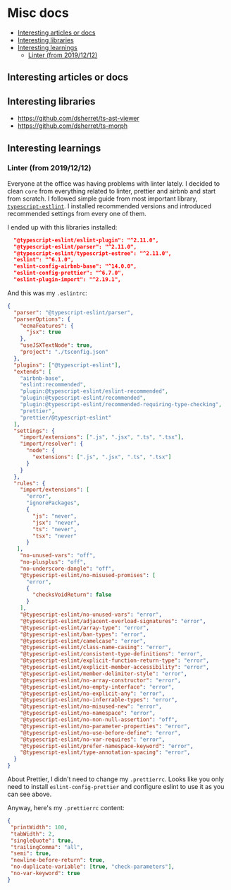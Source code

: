# Misc docs  <!-- omit in toc -->

- [Interesting articles or docs](#interesting-articles-or-docs)
- [Interesting libraries](#interesting-libraries)
- [Interesting learnings](#interesting-learnings)
  - [Linter (from 2019/12/12)](#linter-from-20191212)

## Interesting articles or docs

## Interesting libraries

- https://github.com/dsherret/ts-ast-viewer
- https://github.com/dsherret/ts-morph

## Interesting learnings

### Linter (from 2019/12/12)

Everyone at the office was having problems with linter lately. I decided to clean `core` from everything related to linter, prettier and airbnb and start from scratch. I followed simple guide from most important library, [`typescript-estlint`](https://github.com/typescript-eslint/typescript-eslint#how-do-i-configure-my-project-to-use-typescript-eslint). I installed recommended versions and introduced recommended settings from every one of them.

I ended up with this libraries installed:

```json
  "@typescript-eslint/eslint-plugin": "^2.11.0",
  "@typescript-eslint/parser": "^2.11.0",
  "@typescript-eslint/typescript-estree": "^2.11.0",
  "eslint": "^6.1.0",
  "eslint-config-airbnb-base": "^14.0.0",
  "eslint-config-prettier": "^6.7.0",
  "eslint-plugin-import": "^2.19.1",
```

And this was my `.eslintrc`:

```json
{
  "parser": "@typescript-eslint/parser",
  "parserOptions": {
    "ecmaFeatures": {
      "jsx": true
    },
    "useJSXTextNode": true,
    "project": "./tsconfig.json"
  },
  "plugins": ["@typescript-eslint"],
  "extends": [
    "airbnb-base",
    "eslint:recommended",
    "plugin:@typescript-eslint/eslint-recommended",
    "plugin:@typescript-eslint/recommended",
    "plugin:@typescript-eslint/recommended-requiring-type-checking",
    "prettier",
    "prettier/@typescript-eslint"
  ],
  "settings": {
    "import/extensions": [".js", ".jsx", ".ts", ".tsx"],
    "import/resolver": {
      "node": {
        "extensions": [".js", ".jsx", ".ts", ".tsx"]
      }
    }
  },
  "rules": {
    "import/extensions": [
      "error",
      "ignorePackages",
      {
        "js": "never",
        "jsx": "never",
        "ts": "never",
        "tsx": "never"
      }
   ],
    "no-unused-vars": "off",
    "no-plusplus": "off",
    "no-underscore-dangle": "off",
    "@typescript-eslint/no-misused-promises": [
      "error",
      {
        "checksVoidReturn": false
      }
    ],
    "@typescript-eslint/no-unused-vars": "error",
    "@typescript-eslint/adjacent-overload-signatures": "error",
    "@typescript-eslint/array-type": "error",
    "@typescript-eslint/ban-types": "error",
    "@typescript-eslint/camelcase": "error",
    "@typescript-eslint/class-name-casing": "error",
    "@typescript-eslint/consistent-type-definitions": "error",
    "@typescript-eslint/explicit-function-return-type": "error",
    "@typescript-eslint/explicit-member-accessibility": "error",
    "@typescript-eslint/member-delimiter-style": "error",
    "@typescript-eslint/no-array-constructor": "error",
    "@typescript-eslint/no-empty-interface": "error",
    "@typescript-eslint/no-explicit-any": "error",
    "@typescript-eslint/no-inferrable-types": "error",
    "@typescript-eslint/no-misused-new": "error",
    "@typescript-eslint/no-namespace": "error",
    "@typescript-eslint/no-non-null-assertion": "off",
    "@typescript-eslint/no-parameter-properties": "error",
    "@typescript-eslint/no-use-before-define": "error",
    "@typescript-eslint/no-var-requires": "error",
    "@typescript-eslint/prefer-namespace-keyword": "error",
    "@typescript-eslint/type-annotation-spacing": "error",
  }
}
```

About Prettier, I didn't need to change my `.prettierrc`. Looks like you only need to install `eslint-config-prettier` and configure eslint to use it as you can see above.

Anyway, here's my `.prettierrc` content:

```json
{
 "printWidth": 100,
 "tabWidth": 2,
 "singleQuote": true,
 "trailingComma": "all",
 "semi": true,
 "newline-before-return": true,
 "no-duplicate-variable": [true, "check-parameters"],
 "no-var-keyword": true
}
```
